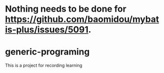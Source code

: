 # Nothing needs to be done for https://github.com/baomidou/mybatis-plus/issues/5091.

# generic-programing
This is a project for recording learning 
